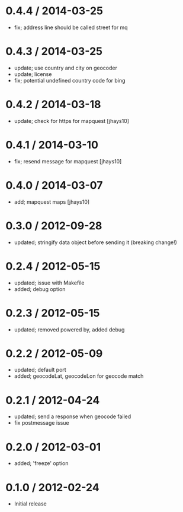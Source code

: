 
0.4.4 / 2014-03-25
==================

 * fix; address line should be called street for mq

0.4.3 / 2014-03-25
==================

 * update; use country and city on geocoder
 * update; license
 * fix; potential undefined country code for bing

0.4.2 / 2014-03-18
==================

 * update; check for https for mapquest [jhays10]

0.4.1 / 2014-03-10
==================

 * fix; resend message for mapquest [jhays10]

0.4.0 / 2014-03-07
==================

 * add; mapquest maps [jhays10]

0.3.0 / 2012-09-28 
==================

  * updated; stringify data object before sending it (breaking change!)

0.2.4 / 2012-05-15 
==================

  * updated; issue with Makefile
  * added; debug option

0.2.3 / 2012-05-15 
==================

  * updated; removed powered by, added debug

0.2.2 / 2012-05-09 
==================

  * updated; default port
  * added; geocodeLat, geocodeLon for geocode match

0.2.1 / 2012-04-24 
==================

  * updated; send a response when geocode failed
  * fix postmessage issue

0.2.0 / 2012-03-01 
==================

  * added; 'freeze' option

0.1.0 / 2012-02-24 
==================

  * Initial release
